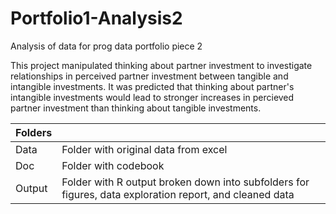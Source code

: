 # Portfolio1-Analysis2
Analysis of data for prog data portfolio piece 2

This project manipulated thinking about partner investment to investigate relationships in perceived partner investment between tangible and intangible investments. It was predicted that thinking about partner's intangible investments would lead to stronger increases in percieved partner investment than thinking about tangible investments.  

| Folders | |
| ----------- |---------------------|
| Data | Folder with original data from excel |
| Doc | Folder with codebook |
| Output | Folder with R output broken down into subfolders for figures, data exploration report, and cleaned data |




